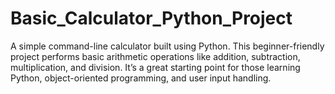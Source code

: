 # Basic_Calculator_Python_Project
A simple command-line calculator built using Python. This beginner-friendly project performs basic arithmetic operations like addition, subtraction, multiplication, and division. It’s a great starting point for those learning Python, object-oriented programming, and user input handling.
